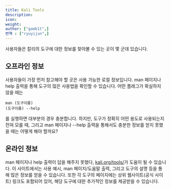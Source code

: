 ```yaml
---
title: Kali Tools
description:
icon:
weight:
author: ["gamb1t",]
번역 : ["ryuyijun",]
---
```


사용자들은 칼리의 도구에 대한 정보를 찾아볼 수 있는 곳이 몇 군데 있습니다.

## 오프라인 정보

사용자들이 가장 먼저 참고해야 할 곳은 사용 가능한 로컬 정보입니다. man 페이지나 help 출력을 통해 도구의 많은 사용법을 확인할 수 있습니다. 어떤 플래그가 확실하지 않을 때는
```console
man (도구이름)
(도구이름) --help
```
를 실행하면 대부분의 경우 충분합니다.
하지만, 도구가 정확히 어떤 용도로 사용되는지 전혀 모를 때, 그리고 man 페이지나 --help 출력을 통해서도 충분한 정보를 얻지 못했을 때는 어떻게 해야 할까요?

## 온라인 정보

man 페이지나 help 출력이 답을 해주지 못했다, [kali.org/tools/](/tools/)가 도움이 될 수 있습니다. 이 사이트에서는 사용 예시, man 페이지/도움말 출력, 그리고 도구의 설명 등을 통해 많은 정보를 얻을 수 있습니다.
또한 각 도구의 페이지에는 상위 웹사이트(공식 사이트) 링크도 포함되어 있어, 해당 도구에 대한 추가적인 정보를 제공받을 수 있습니다.
